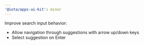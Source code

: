 ```yaml
---
'@iota/apps-ui-kit': minor
---
```


Improve search input behavior:

- Allow navigation through suggestions with arrow up/down keys
- Select suggestion on Enter
